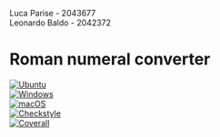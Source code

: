 Luca Parise - 2043677 <br>
Leonardo Baldo - 2042372

#  Roman numeral converter
[![Ubuntu](https://github.com/parsie21/Assignement_2/actions/workflows/ubuntu_maven.yml/badge.svg)](https://github.com/parsie21/Assignement_2/actions/workflows/ubuntu_maven.yml) <br>
[![Windows](https://github.com/parsie21/Assignement_2/actions/workflows/windows_maven.yml/badge.svg)](https://github.com/parsie21/Assignement_2/actions/workflows/windows_maven.yml) <br>
[![macOS](https://github.com/parsie21/Assignement_2/actions/workflows/macOS_maven.yml/badge.svg)](https://github.com/parsie21/Assignement_2/actions/workflows/macOS_maven.yml) <br>
[![Checkstyle](https://github.com/parsie21/Assignement_2/actions/workflows/checkstyle_maven.yml/badge.svg)](https://github.com/parsie21/Assignement_2/actions/workflows/checkstyle_maven.yml) <br>
[![Coverall](https://github.com/parsie21/Assignement_2/actions/workflows/coverall_jacoco_maven.yml/badge.svg)](https://github.com/parsie21/Assignement_2/actions/workflows/coverall_jacoco_maven.yml)
